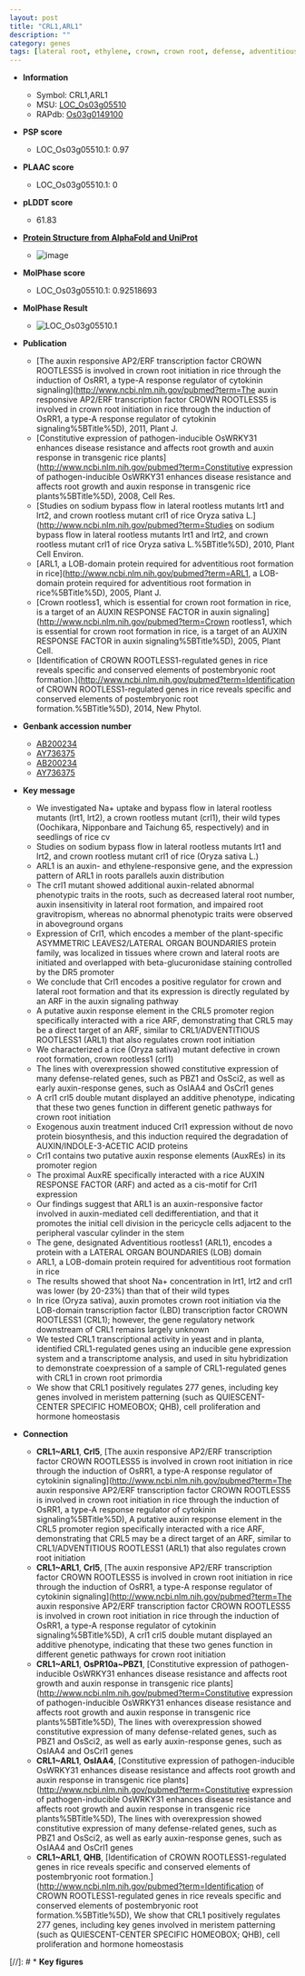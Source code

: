 ```yaml
---
layout: post
title: "CRL1,ARL1"
description: ""
category: genes
tags: [lateral root, ethylene, crown, crown root, defense, adventitious root, root, auxin, stem, seedling, shoot, cell division, transcription factor, meristem, homeostasis]
---
```


* **Information**  
    + Symbol: CRL1,ARL1  
    + MSU: [LOC_Os03g05510](http://rice.plantbiology.msu.edu/cgi-bin/ORF_infopage.cgi?orf=LOC_Os03g05510)  
    + RAPdb: [Os03g0149100](http://rapdb.dna.affrc.go.jp/viewer/gbrowse_details/irgsp1?name=Os03g0149100)  

* **PSP score**  
    + LOC_Os03g05510.1: 0.97 

* **PLAAC score**  
    + LOC_Os03g05510.1: 0 

* **pLDDT score**
    + 61.83

* **[Protein Structure from AlphaFold and UniProt](https://www.uniprot.org/uniprotkb/Q5UG13/entry#structure)**
    + ![image](https://ricepsp.github.io/images/Q5/AF-Q5UG13-F1.png)

* **MolPhase score**
    + LOC_Os03g05510.1: 0.92518693

* **MolPhase Result**
    + ![LOC_Os03g05510.1](https://304243504.github.io/Pictures/LOC_Os03g/LOC_Os03g05510.1.png)

* **Publication**  
    + [The auxin responsive AP2/ERF transcription factor CROWN ROOTLESS5 is involved in crown root initiation in rice through the induction of OsRR1, a type-A response regulator of cytokinin signaling](http://www.ncbi.nlm.nih.gov/pubmed?term=The auxin responsive AP2/ERF transcription factor CROWN ROOTLESS5 is involved in crown root initiation in rice through the induction of OsRR1, a type-A response regulator of cytokinin signaling%5BTitle%5D), 2011, Plant J.
    + [Constitutive expression of pathogen-inducible OsWRKY31 enhances disease resistance and affects root growth and auxin response in transgenic rice plants](http://www.ncbi.nlm.nih.gov/pubmed?term=Constitutive expression of pathogen-inducible OsWRKY31 enhances disease resistance and affects root growth and auxin response in transgenic rice plants%5BTitle%5D), 2008, Cell Res.
    + [Studies on sodium bypass flow in lateral rootless mutants lrt1 and lrt2, and crown rootless mutant crl1 of rice Oryza sativa L.](http://www.ncbi.nlm.nih.gov/pubmed?term=Studies on sodium bypass flow in lateral rootless mutants lrt1 and lrt2, and crown rootless mutant crl1 of rice Oryza sativa L.%5BTitle%5D), 2010, Plant Cell Environ.
    + [ARL1, a LOB-domain protein required for adventitious root formation in rice](http://www.ncbi.nlm.nih.gov/pubmed?term=ARL1, a LOB-domain protein required for adventitious root formation in rice%5BTitle%5D), 2005, Plant J.
    + [Crown rootless1, which is essential for crown root formation in rice, is a target of an AUXIN RESPONSE FACTOR in auxin signaling](http://www.ncbi.nlm.nih.gov/pubmed?term=Crown rootless1, which is essential for crown root formation in rice, is a target of an AUXIN RESPONSE FACTOR in auxin signaling%5BTitle%5D), 2005, Plant Cell.
    + [Identification of CROWN ROOTLESS1-regulated genes in rice reveals specific and conserved elements of postembryonic root formation.](http://www.ncbi.nlm.nih.gov/pubmed?term=Identification of CROWN ROOTLESS1-regulated genes in rice reveals specific and conserved elements of postembryonic root formation.%5BTitle%5D), 2014, New Phytol.

* **Genbank accession number**  
    + [AB200234](http://www.ncbi.nlm.nih.gov/nuccore/AB200234)
    + [AY736375](http://www.ncbi.nlm.nih.gov/nuccore/AY736375)
    + [AB200234](http://www.ncbi.nlm.nih.gov/nuccore/AB200234)
    + [AY736375](http://www.ncbi.nlm.nih.gov/nuccore/AY736375)

* **Key message**  
    + We investigated Na+ uptake and bypass flow in lateral rootless mutants (lrt1, lrt2), a crown rootless mutant (crl1), their wild types (Oochikara, Nipponbare and Taichung 65, respectively) and in seedlings of rice cv
    + Studies on sodium bypass flow in lateral rootless mutants lrt1 and lrt2, and crown rootless mutant crl1 of rice (Oryza sativa L.)
    + ARL1 is an auxin- and ethylene-responsive gene, and the expression pattern of ARL1 in roots parallels auxin distribution
    + The crl1 mutant showed additional auxin-related abnormal phenotypic traits in the roots, such as decreased lateral root number, auxin insensitivity in lateral root formation, and impaired root gravitropism, whereas no abnormal phenotypic traits were observed in aboveground organs
    + Expression of Crl1, which encodes a member of the plant-specific ASYMMETRIC LEAVES2/LATERAL ORGAN BOUNDARIES protein family, was localized in tissues where crown and lateral roots are initiated and overlapped with beta-glucuronidase staining controlled by the DR5 promoter
    + We conclude that Crl1 encodes a positive regulator for crown and lateral root formation and that its expression is directly regulated by an ARF in the auxin signaling pathway
    + A putative auxin response element in the CRL5 promoter region specifically interacted with a rice ARF, demonstrating that CRL5 may be a direct target of an ARF, similar to CRL1/ADVENTITIOUS ROOTLESS1 (ARL1) that also regulates crown root initiation
    + We characterized a rice (Oryza sativa) mutant defective in crown root formation, crown rootless1 (crl1)
    + The lines with overexpression showed constitutive expression of many defense-related genes, such as PBZ1 and OsSci2, as well as early auxin-response genes, such as OsIAA4 and OsCrl1 genes
    + A crl1 crl5 double mutant displayed an additive phenotype, indicating that these two genes function in different genetic pathways for crown root initiation
    + Exogenous auxin treatment induced Crl1 expression without de novo protein biosynthesis, and this induction required the degradation of AUXIN/INDOLE-3-ACETIC ACID proteins
    + Crl1 contains two putative auxin response elements (AuxREs) in its promoter region
    + The proximal AuxRE specifically interacted with a rice AUXIN RESPONSE FACTOR (ARF) and acted as a cis-motif for Crl1 expression
    + Our findings suggest that ARL1 is an auxin-responsive factor involved in auxin-mediated cell dedifferentiation, and that it promotes the initial cell division in the pericycle cells adjacent to the peripheral vascular cylinder in the stem
    + The gene, designated Adventitious rootless1 (ARL1), encodes a protein with a LATERAL ORGAN BOUNDARIES (LOB) domain
    + ARL1, a LOB-domain protein required for adventitious root formation in rice
    + The results showed that shoot Na+ concentration in lrt1, lrt2 and crl1 was lower (by 20-23%) than that of their wild types
    + In rice (Oryza sativa), auxin promotes crown root initiation via the LOB-domain transcription factor (LBD) transcription factor CROWN ROOTLESS1 (CRL1); however, the gene regulatory network downstream of CRL1 remains largely unknown
    + We tested CRL1 transcriptional activity in yeast and in planta, identified CRL1-regulated genes using an inducible gene expression system and a transcriptome analysis, and used in situ hybridization to demonstrate coexpression of a sample of CRL1-regulated genes with CRL1 in crown root primordia
    + We show that CRL1 positively regulates 277 genes, including key genes involved in meristem patterning (such as QUIESCENT-CENTER SPECIFIC HOMEOBOX; QHB), cell proliferation and hormone homeostasis

* **Connection**  
    + __CRL1~ARL1__, __Crl5__, [The auxin responsive AP2/ERF transcription factor CROWN ROOTLESS5 is involved in crown root initiation in rice through the induction of OsRR1, a type-A response regulator of cytokinin signaling](http://www.ncbi.nlm.nih.gov/pubmed?term=The auxin responsive AP2/ERF transcription factor CROWN ROOTLESS5 is involved in crown root initiation in rice through the induction of OsRR1, a type-A response regulator of cytokinin signaling%5BTitle%5D), A putative auxin response element in the CRL5 promoter region specifically interacted with a rice ARF, demonstrating that CRL5 may be a direct target of an ARF, similar to CRL1/ADVENTITIOUS ROOTLESS1 (ARL1) that also regulates crown root initiation
    + __CRL1~ARL1__, __Crl5__, [The auxin responsive AP2/ERF transcription factor CROWN ROOTLESS5 is involved in crown root initiation in rice through the induction of OsRR1, a type-A response regulator of cytokinin signaling](http://www.ncbi.nlm.nih.gov/pubmed?term=The auxin responsive AP2/ERF transcription factor CROWN ROOTLESS5 is involved in crown root initiation in rice through the induction of OsRR1, a type-A response regulator of cytokinin signaling%5BTitle%5D), A crl1 crl5 double mutant displayed an additive phenotype, indicating that these two genes function in different genetic pathways for crown root initiation
    + __CRL1~ARL1__, __OsPR10a~PBZ1__, [Constitutive expression of pathogen-inducible OsWRKY31 enhances disease resistance and affects root growth and auxin response in transgenic rice plants](http://www.ncbi.nlm.nih.gov/pubmed?term=Constitutive expression of pathogen-inducible OsWRKY31 enhances disease resistance and affects root growth and auxin response in transgenic rice plants%5BTitle%5D), The lines with overexpression showed constitutive expression of many defense-related genes, such as PBZ1 and OsSci2, as well as early auxin-response genes, such as OsIAA4 and OsCrl1 genes
    + __CRL1~ARL1__, __OsIAA4__, [Constitutive expression of pathogen-inducible OsWRKY31 enhances disease resistance and affects root growth and auxin response in transgenic rice plants](http://www.ncbi.nlm.nih.gov/pubmed?term=Constitutive expression of pathogen-inducible OsWRKY31 enhances disease resistance and affects root growth and auxin response in transgenic rice plants%5BTitle%5D), The lines with overexpression showed constitutive expression of many defense-related genes, such as PBZ1 and OsSci2, as well as early auxin-response genes, such as OsIAA4 and OsCrl1 genes
    + __CRL1~ARL1__, __QHB__, [Identification of CROWN ROOTLESS1-regulated genes in rice reveals specific and conserved elements of postembryonic root formation.](http://www.ncbi.nlm.nih.gov/pubmed?term=Identification of CROWN ROOTLESS1-regulated genes in rice reveals specific and conserved elements of postembryonic root formation.%5BTitle%5D), We show that CRL1 positively regulates 277 genes, including key genes involved in meristem patterning (such as QUIESCENT-CENTER SPECIFIC HOMEOBOX; QHB), cell proliferation and hormone homeostasis

[//]: # * **Key figures**  


